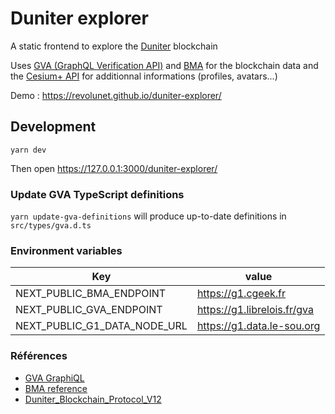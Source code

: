 # Duniter explorer

A static frontend to explore the [Duniter](https://duniter.org/) blockchain

Uses [GVA (GraphQL Verification API)](https://g1.librelois.fr/gva) and [BMA](https://github.com/duniter/duniter-bma/blob/master/doc/API.md) for the blockchain data and the [Cesium+ API](http://doc.e-is.pro/cesium-plus-pod/REST_API.html) for additionnal informations (profiles, avatars...)

Demo : https://revolunet.github.io/duniter-explorer/

## Development

```
yarn dev
```

Then open https://127.0.0.1:3000/duniter-explorer/

### Update GVA TypeScript definitions

`yarn update-gva-definitions` will produce up-to-date definitions in `src/types/gva.d.ts`

### Environment variables

| Key                          | value                       |
| ---------------------------- | --------------------------- |
| NEXT_PUBLIC_BMA_ENDPOINT     | https://g1.cgeek.fr         |
| NEXT_PUBLIC_GVA_ENDPOINT     | https://g1.librelois.fr/gva |
| NEXT_PUBLIC_G1_DATA_NODE_URL | https://g1.data.le-sou.org  |

### Références

- [GVA GraphiQL](https://g1.librelois.fr/gva)
- [BMA reference](https://github.com/duniter/duniter-bma/blob/master/doc/API.md)
- [Duniter_Blockchain_Protocol_V12](https://git.duniter.org/nodes/common/doc/-/blob/master/rfc/0010_Duniter_Blockchain_Protocol_V12.md)
